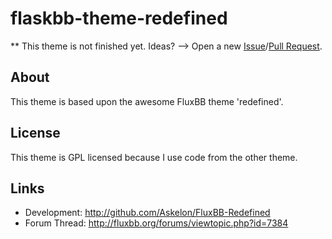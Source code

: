 flaskbb-theme-redefined
=======================

** This theme is not finished yet. Ideas? --> Open a new [Issue](https://github.com/sh4nks/flaskbb-theme-redefined/issues)/[Pull Request](https://github.com/sh4nks/flaskbb-theme-redefined/pulls).

## About
This theme is based upon the awesome FluxBB theme 'redefined'.

## License
This theme is GPL licensed because I use code from the other theme.

## Links
 * Development: http://github.com/Askelon/FluxBB-Redefined
 * Forum Thread: http://fluxbb.org/forums/viewtopic.php?id=7384
